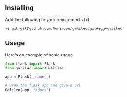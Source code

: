 Installing
----------

Add the following to your requirements.txt

```
-e git+git@github.com:Runscope/galileo.git#egg=galileo
```

Usage
-----

Here's an example of basic usage

```python
from flask import Flask
from galileo import Galileo

app = Flask(__name__)

# wrap the flask app and give a url
Galileo(app, "/docs")

```

